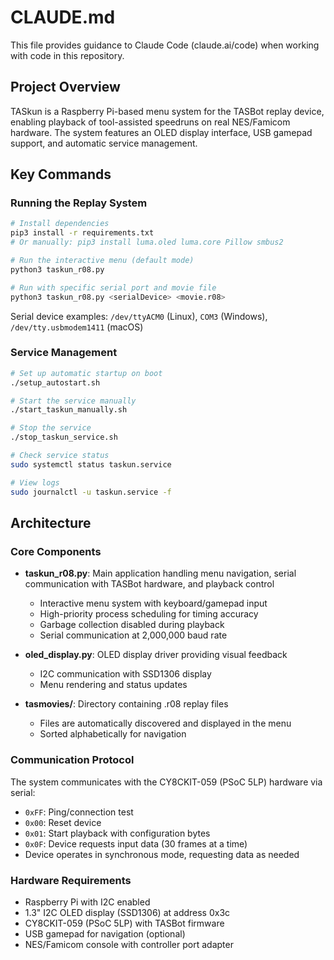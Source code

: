 # CLAUDE.md

This file provides guidance to Claude Code (claude.ai/code) when working with code in this repository.

## Project Overview

TASkun is a Raspberry Pi-based menu system for the TASBot replay device, enabling playback of tool-assisted speedruns on real NES/Famicom hardware. The system features an OLED display interface, USB gamepad support, and automatic service management.

## Key Commands

### Running the Replay System
```bash
# Install dependencies
pip3 install -r requirements.txt
# Or manually: pip3 install luma.oled luma.core Pillow smbus2

# Run the interactive menu (default mode)
python3 taskun_r08.py

# Run with specific serial port and movie file
python3 taskun_r08.py <serialDevice> <movie.r08>
```

Serial device examples: `/dev/ttyACM0` (Linux), `COM3` (Windows), `/dev/tty.usbmodem1411` (macOS)

### Service Management
```bash
# Set up automatic startup on boot
./setup_autostart.sh

# Start the service manually
./start_taskun_manually.sh

# Stop the service
./stop_taskun_service.sh

# Check service status
sudo systemctl status taskun.service

# View logs
sudo journalctl -u taskun.service -f
```

## Architecture

### Core Components
- **taskun_r08.py**: Main application handling menu navigation, serial communication with TASBot hardware, and playback control
  - Interactive menu system with keyboard/gamepad input
  - High-priority process scheduling for timing accuracy
  - Garbage collection disabled during playback
  - Serial communication at 2,000,000 baud rate
  
- **oled_display.py**: OLED display driver providing visual feedback
  - I2C communication with SSD1306 display
  - Menu rendering and status updates
  
- **tasmovies/**: Directory containing .r08 replay files
  - Files are automatically discovered and displayed in the menu
  - Sorted alphabetically for navigation

### Communication Protocol
The system communicates with the CY8CKIT-059 (PSoC 5LP) hardware via serial:
- `0xFF`: Ping/connection test
- `0x00`: Reset device
- `0x01`: Start playback with configuration bytes
- `0x0F`: Device requests input data (30 frames at a time)
- Device operates in synchronous mode, requesting data as needed

### Hardware Requirements
- Raspberry Pi with I2C enabled
- 1.3" I2C OLED display (SSD1306) at address 0x3c
- CY8CKIT-059 (PSoC 5LP) with TASBot firmware
- USB gamepad for navigation (optional)
- NES/Famicom console with controller port adapter